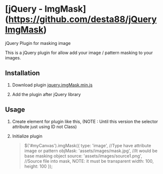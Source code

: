 [jQuery - ImgMask] (https://github.com/desta88/jQueryImgMask)
==========================================

jQuery Plugin for masking image

This is a jQuery plugin for allow add your image / pattern masking to your images.


Installation
------------
1.	Download plugin [jquery.imgMask.min.js](https://raw.githubusercontent.com/desta88/jQueryImgMask/master/assets/js/jquery.imgMask.min.js)

2.	Add the plugin after jQuery library
	<blockquote><script type="text/javascript" src="jquery.imgMask.min.js"></script></blockquote>


Usage
------------
1.	Create element for plugin like this, (NOTE : Until this version the selector attribute just using ID not Class)
	<blockquote><div id="myCanvas"></div></blockquote>

2.	Initialize plugin
    <blockquote>
	$('#myCanvas').imgMask({
		type: 'image', //Type have attribute image or pattern
		objMask: 'assets/images/mask.jpg', //It would be base masking object
		source: 'assets/images/source1.png', //Source file into mask, NOTE: it must be transparent
		width: 100,
		height: 100
	});
    </blockquote>
